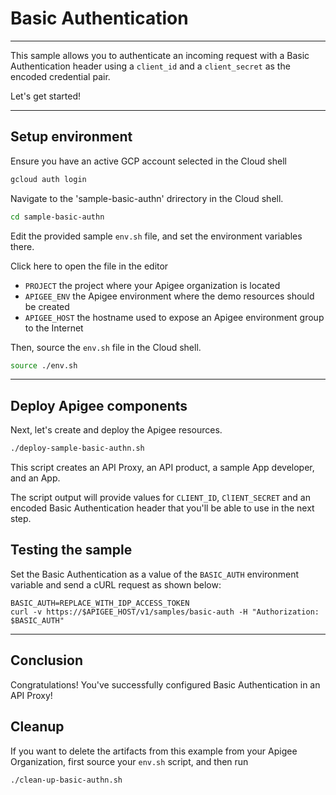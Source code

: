# Basic Authentication

---
This sample allows you to authenticate an incoming request with a Basic Authentication header using a `client_id` and a `client_secret` as the encoded credential pair. 

Let's get started!

---

## Setup environment

Ensure you have an active GCP account selected in the Cloud shell

```sh
gcloud auth login
```

Navigate to the 'sample-basic-authn' drirectory in the Cloud shell.

```sh
cd sample-basic-authn
```

Edit the provided sample `env.sh` file, and set the environment variables there.

Click <walkthrough-editor-open-file filePath="sample-basic-auth/env.sh">here</walkthrough-editor-open-file> to open the file in the editor

* `PROJECT` the project where your Apigee organization is located
* `APIGEE_ENV` the Apigee environment where the demo resources should be created
* `APIGEE_HOST` the hostname used to expose an Apigee environment group to the Internet

Then, source the `env.sh` file in the Cloud shell.

```sh
source ./env.sh
```

---

## Deploy Apigee components

Next, let's create and deploy the Apigee resources.

```sh
./deploy-sample-basic-authn.sh
```

This script creates an API Proxy, an API product, a sample App developer, and an App.

The script output will provide values for `CLIENT_ID`, `ClIENT_SECRET` and an encoded Basic Authentication header that you'll be able to use in the next step.

## Testing the sample

 Set the Basic Authentication as a value of the `BASIC_AUTH` environment variable and send a cURL request as shown below:

```
BASIC_AUTH=REPLACE_WITH_IDP_ACCESS_TOKEN
curl -v https://$APIGEE_HOST/v1/samples/basic-auth -H "Authorization: $BASIC_AUTH"
```

---
## Conclusion

<walkthrough-conclusion-trophy></walkthrough-conclusion-trophy>

Congratulations! You've successfully configured Basic Authentication in an API Proxy!

<walkthrough-inline-feedback></walkthrough-inline-feedback>

## Cleanup

If you want to delete the artifacts from this example from your Apigee Organization, first source your `env.sh` script, and then run

```bash
./clean-up-basic-authn.sh
```
